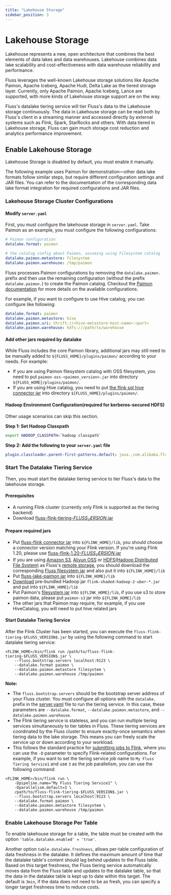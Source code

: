 ```yaml
---
title: "Lakehouse Storage"
sidebar_position: 3
---
```


# Lakehouse Storage

Lakehouse represents a new, open architecture that combines the best elements of data lakes and data warehouses.
Lakehouse combines data lake scalability and cost-effectiveness with data warehouse reliability and performance.

Fluss leverages the well-known Lakehouse storage solutions like Apache Paimon, Apache Iceberg, Apache Hudi, Delta Lake as
the tiered storage layer. Currently, only Apache Paimon, Apache Iceberg, Lance are supported, with more kinds of Lakehouse storage support are on the way.

Fluss's datalake tiering service will tier Fluss's data to the Lakehouse storage continuously. The data in Lakehouse storage can be read both by Fluss's client in a streaming manner and accessed directly
by external systems such as Flink, Spark, StarRocks and others. With data tiered in Lakehouse storage, Fluss
can gain much storage cost reduction and analytics performance improvement.


## Enable Lakehouse Storage

Lakehouse Storage is disabled by default, you must enable it manually. 

The following example uses Paimon for demonstration—other data lake formats follow similar steps, but require different configuration settings and JAR files.
You can refer to the documentation of the corresponding data lake format integration for required configurations and JAR files. 

### Lakehouse Storage Cluster Configurations
#### Modify `server.yaml`
First, you must configure the lakehouse storage in `server.yaml`. Take Paimon as an example, you must configure the following configurations:
```yaml
# Paimon configuration
datalake.format: paimon

# the catalog config about Paimon, assuming using Filesystem catalog
datalake.paimon.metastore: filesystem
datalake.paimon.warehouse: /tmp/paimon
```

Fluss processes Paimon configurations by removing the `datalake.paimon.` prefix and then use the remaining configuration (without the prefix `datalake.paimon.`) to create the Paimon catalog. Checkout the [Paimon documentation](https://paimon.apache.org/docs/1.1/maintenance/configurations/) for more details on the available configurations.

For example, if you want to configure to use Hive catalog, you can configure like following:
```yaml
datalake.format: paimon
datalake.paimon.metastore: hive
datalake.paimon.uri: thrift://<hive-metastore-host-name>:<port>
datalake.paimon.warehouse: hdfs:///path/to/warehouse
```

#### Add other jars required by datalake
While Fluss includes the core Paimon library, additional jars may still need to be manually added to `${FLUSS_HOME}/plugins/paimon/` according to your needs.
For example:
- If you are using Paimon filesystem catalog with OSS filesystem, you need to put `paimon-oss-<paimon_version>.jar` into directory `${FLUSS_HOME}/plugins/paimon/`.
- If you are using Hive catalog, you need to put [the flink sql hive connector jar](https://nightlies.apache.org/flink/flink-docs-stable/docs/connectors/table/hive/overview/#using-bundled-hive-jar) into directory `${FLUSS_HOME}/plugins/paimon/`.

#### Hadoop Environment Configuration(required for kerberos-secured HDFS)
Other usage scenarios can skip this section.

**Step 1: Set Hadoop Classpath**
```bash
export HADOOP_CLASSPATH=`hadoop classpath`
```

**Step 2: Add the following to your `server.yaml` file**
```yaml
plugin.classloader.parent-first-patterns.default: java.,com.alibaba.fluss.,javax.annotation.,org.slf4j,org.apache.log4j,org.apache.logging,org.apache.commons.logging,ch.qos.logback,hdfs-site,core-site,org.apache.hadoop.,META-INF
```

### Start The Datalake Tiering Service
Then, you must start the datalake tiering service to tier Fluss's data to the lakehouse storage.
#### Prerequisites
- A running Flink cluster (currently only Flink is supported as the tiering backend)
- Download [fluss-flink-tiering-$FLUSS_VERSION$.jar](https://repo1.maven.org/maven2/org/apache/fluss/fluss-flink-tiering/$FLUSS_VERSION$/fluss-flink-tiering-$FLUSS_VERSION$.jar) 

#### Prepare required jars
- Put [fluss-flink connector jar](/downloads) into `${FLINK_HOME}/lib`, you should choose a connector version matching your Flink version. If you're using Flink 1.20, please use [fluss-flink-1.20-$FLUSS_VERSION$.jar](https://repo1.maven.org/maven2/org/apache/fluss/fluss-flink-1.20/$FLUSS_VERSION$/fluss-flink-1.20-$FLUSS_VERSION$.jar)
- If you are using [Amazon S3](http://aws.amazon.com/s3/), [Aliyun OSS](https://www.aliyun.com/product/oss) or [HDFS(Hadoop Distributed File System)](https://hadoop.apache.org/docs/stable/) as Fluss's [remote storage](maintenance/tiered-storage/remote-storage.md),
  you should download the corresponding [Fluss filesystem jar](/downloads#filesystem-jars) and also put it into `${FLINK_HOME}/lib`
- Put [fluss-lake-paimon jar](https://repo1.maven.org/maven2/org/apache/fluss/fluss-lake-paimon/$FLUSS_VERSION$/fluss-lake-paimon-$FLUSS_VERSION$.jar) into `${FLINK_HOME}/lib`
- [Download](https://flink.apache.org/downloads/) pre-bundled Hadoop jar `flink-shaded-hadoop-2-uber-*.jar` and put into `${FLINK_HOME}/lib`
- Put Paimon's [filesystem jar](https://paimon.apache.org/docs/1.1/project/download/) into `${FLINK_HOME}/lib`, if you use s3 to store paimon data, please put `paimon-s3` jar into `${FLINK_HOME}/lib`
- The other jars that Paimon may require, for example, if you use HiveCatalog, you will need to put hive related jars


#### Start Datalake Tiering Service
After the Flink Cluster has been started, you can execute the `fluss-flink-tiering-$FLUSS_VERSION$.jar` by using the following command to start datalake tiering service:
```shell
<FLINK_HOME>/bin/flink run /path/to/fluss-flink-tiering-$FLUSS_VERSION$.jar \
    --fluss.bootstrap.servers localhost:9123 \
    --datalake.format paimon \
    --datalake.paimon.metastore filesystem \
    --datalake.paimon.warehouse /tmp/paimon
```

**Note:**
- The `fluss.bootstrap.servers` should be the bootstrap server address of your Fluss cluster. You must configure all options with the `datalake.` prefix in the [server.yaml](#modify-serveryaml) file to run the tiering service. In this case, these parameters are `--datalake.format`, `--datalake.paimon.metastore`, and `--datalake.paimon.warehouse`.
- The Flink tiering service is stateless, and you can run multiple tiering services simultaneously to tier tables in Fluss.
These tiering services are coordinated by the Fluss cluster to ensure exactly-once semantics when tiering data to the lake storage. This means you can freely scale the service up or down according to your workload.
- This follows the standard practice for [submitting jobs to Flink](https://nightlies.apache.org/flink/flink-docs-release-1.20/docs/deployment/cli/), where you can use the `-D` parameter to specify Flink-related configurations.
For example, if you want to set the tiering service job name to `My Fluss Tiering Service1` and use `3` as the job parallelism, you can use the following command:
```shell
<FLINK_HOME>/bin/flink run \
    -Dpipeline.name="My Fluss Tiering Service1" \
    -Dparallelism.default=3 \
    /path/to/fluss-flink-tiering-$FLUSS_VERSION$.jar \
    --fluss.bootstrap.servers localhost:9123 \
    --datalake.format paimon \
    --datalake.paimon.metastore filesystem \
    --datalake.paimon.warehouse /tmp/paimon
```

### Enable Lakehouse Storage Per Table
To enable lakehouse storage for a table, the table must be created with the option `'table.datalake.enabled' = 'true'`.

Another option `table.datalake.freshness`, allows per-table configuration of data freshness in the datalake.
It defines the maximum amount of time that the datalake table's content should lag behind updates to the Fluss table. 
Based on this target freshness, the Fluss tiering service automatically moves data from the Fluss table and updates to the datalake table, so that the data in the datalake table is kept up to date within this target.
The default is `3min`, if the data does not need to be as fresh, you can specify a longer target freshness time to reduce costs.